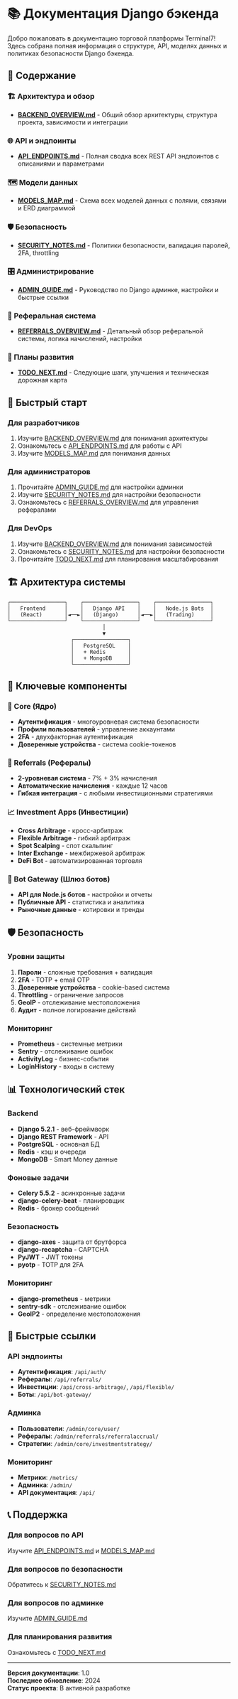 # 📚 Документация Django бэкенда

Добро пожаловать в документацию торговой платформы Terminal7! Здесь собрана полная информация о структуре, API, моделях данных и политиках безопасности Django бэкенда.

## 📖 Содержание

### 🏗️ Архитектура и обзор
- **[BACKEND_OVERVIEW.md](./BACKEND_OVERVIEW.md)** - Общий обзор архитектуры, структура проекта, зависимости и интеграции

### 🌐 API и эндпоинты
- **[API_ENDPOINTS.md](./API_ENDPOINTS.md)** - Полная сводка всех REST API эндпоинтов с описаниями и параметрами

### 🗺️ Модели данных
- **[MODELS_MAP.md](./MODELS_MAP.md)** - Схема всех моделей данных с полями, связями и ERD диаграммой

### 🛡️ Безопасность
- **[SECURITY_NOTES.md](./SECURITY_NOTES.md)** - Политики безопасности, валидация паролей, 2FA, throttling

### 🎛️ Администрирование
- **[ADMIN_GUIDE.md](./ADMIN_GUIDE.md)** - Руководство по Django админке, настройки и быстрые ссылки

### 🎁 Реферальная система
- **[REFERRALS_OVERVIEW.md](./REFERRALS_OVERVIEW.md)** - Детальный обзор реферальной системы, логика начислений, настройки

### 🚀 Планы развития
- **[TODO_NEXT.md](./TODO_NEXT.md)** - Следующие шаги, улучшения и техническая дорожная карта

## 🎯 Быстрый старт

### Для разработчиков
1. Изучите [BACKEND_OVERVIEW.md](./BACKEND_OVERVIEW.md) для понимания архитектуры
2. Ознакомьтесь с [API_ENDPOINTS.md](./API_ENDPOINTS.md) для работы с API
3. Изучите [MODELS_MAP.md](./MODELS_MAP.md) для понимания данных

### Для администраторов
1. Прочитайте [ADMIN_GUIDE.md](./ADMIN_GUIDE.md) для настройки админки
2. Изучите [SECURITY_NOTES.md](./SECURITY_NOTES.md) для настройки безопасности
3. Ознакомьтесь с [REFERRALS_OVERVIEW.md](./REFERRALS_OVERVIEW.md) для управления рефералами

### Для DevOps
1. Изучите [BACKEND_OVERVIEW.md](./BACKEND_OVERVIEW.md) для понимания зависимостей
2. Ознакомьтесь с [SECURITY_NOTES.md](./SECURITY_NOTES.md) для настройки безопасности
3. Прочитайте [TODO_NEXT.md](./TODO_NEXT.md) для планирования масштабирования

## 🏗️ Архитектура системы

```
┌─────────────────┐    ┌─────────────────┐    ┌─────────────────┐
│   Frontend      │    │   Django API    │    │   Node.js Bots  │
│   (React)       │◄──►│   (Django)      │◄──►│   (Trading)     │
└─────────────────┘    └─────────────────┘    └─────────────────┘
                              │
                              ▼
                    ┌─────────────────┐
                    │   PostgreSQL    │
                    │   + Redis       │
                    │   + MongoDB     │
                    └─────────────────┘
```

## 🔑 Ключевые компоненты

### 🎯 Core (Ядро)
- **Аутентификация** - многоуровневая система безопасности
- **Профили пользователей** - управление аккаунтами
- **2FA** - двухфакторная аутентификация
- **Доверенные устройства** - система cookie-токенов

### 🎁 Referrals (Рефералы)
- **2-уровневая система** - 7% + 3% начисления
- **Автоматические начисления** - каждые 12 часов
- **Гибкая интеграция** - с любыми инвестиционными стратегиями

### 📈 Investment Apps (Инвестиции)
- **Cross Arbitrage** - кросс-арбитраж
- **Flexible Arbitrage** - гибкий арбитраж
- **Spot Scalping** - спот скальпинг
- **Inter Exchange** - межбиржевой арбитраж
- **DeFi Bot** - автоматизированная торговля

### 🤖 Bot Gateway (Шлюз ботов)
- **API для Node.js ботов** - настройки и отчеты
- **Публичные API** - статистика и аналитика
- **Рыночные данные** - котировки и тренды

## 🛡️ Безопасность

### Уровни защиты
1. **Пароли** - сложные требования + валидация
2. **2FA** - TOTP + email OTP
3. **Доверенные устройства** - cookie-based система
4. **Throttling** - ограничение запросов
5. **GeoIP** - отслеживание местоположения
6. **Аудит** - полное логирование действий

### Мониторинг
- **Prometheus** - системные метрики
- **Sentry** - отслеживание ошибок
- **ActivityLog** - бизнес-события
- **LoginHistory** - входы в систему

## 📊 Технологический стек

### Backend
- **Django 5.2.1** - веб-фреймворк
- **Django REST Framework** - API
- **PostgreSQL** - основная БД
- **Redis** - кэш и очереди
- **MongoDB** - Smart Money данные

### Фоновые задачи
- **Celery 5.5.2** - асинхронные задачи
- **django-celery-beat** - планировщик
- **Redis** - брокер сообщений

### Безопасность
- **django-axes** - защита от брутфорса
- **django-recaptcha** - CAPTCHA
- **PyJWT** - JWT токены
- **pyotp** - TOTP для 2FA

### Мониторинг
- **django-prometheus** - метрики
- **sentry-sdk** - отслеживание ошибок
- **GeoIP2** - определение местоположения

## 🚀 Быстрые ссылки

### API эндпоинты
- **Аутентификация**: `/api/auth/`
- **Рефералы**: `/api/referrals/`
- **Инвестиции**: `/api/cross-arbitrage/`, `/api/flexible/`
- **Боты**: `/api/bot-gateway/`

### Админка
- **Пользователи**: `/admin/core/user/`
- **Рефералы**: `/admin/referrals/referralaccrual/`
- **Стратегии**: `/admin/core/investmentstrategy/`

### Мониторинг
- **Метрики**: `/metrics/`
- **Админка**: `/admin/`
- **API документация**: `/api/`

## 📞 Поддержка

### Для вопросов по API
Изучите [API_ENDPOINTS.md](./API_ENDPOINTS.md) и [MODELS_MAP.md](./MODELS_MAP.md)

### Для вопросов по безопасности
Обратитесь к [SECURITY_NOTES.md](./SECURITY_NOTES.md)

### Для вопросов по админке
Изучите [ADMIN_GUIDE.md](./ADMIN_GUIDE.md)

### Для планирования развития
Ознакомьтесь с [TODO_NEXT.md](./TODO_NEXT.md)

---

**Версия документации**: 1.0  
**Последнее обновление**: 2024  
**Статус проекта**: В активной разработке

